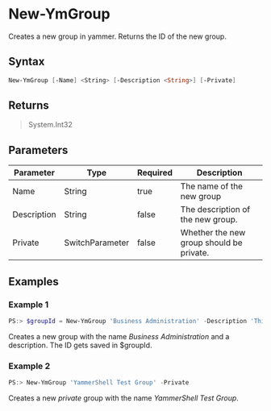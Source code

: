 ﻿# New-YmGroup

Creates a new group in yammer. Returns the ID of the new group.

## Syntax

```PowerShell
New-YmGroup [-Name] <String> [-Description <String>] [-Private]
```

## Returns
> System.Int32


## Parameters

Parameter | Type | Required | Description
----------|------|----------|------------
Name      | String | true   | The name of the new group
Description | String | false | The description of the new group.
Private   | SwitchParameter | false | Whether the new group should be private.


## Examples

### Example 1

```PowerShell
PS:> $groupId = New-YmGroup 'Business Administration' -Description 'This is a group for the team Business Administration!'
```
Creates a new group with the name _Business Administration_ and a description. The ID gets saved in $groupId.

### Example 2

```PowerShell
PS:> New-YmGroup 'YammerShell Test Group' -Private
```
Creates a new _private_ group with the name _YammerShell Test Group_.